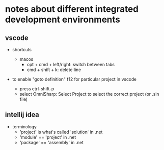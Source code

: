 # notes about different integrated development environments

## vscode

- shortcuts
  - macos
    - opt + cmd + left/right:   switch between tabs
    - cmd + shift + k:          delete line

- to enable "goto definition" f12 for particular project in vscode
  - press ctrl-shift-p 
  - select OmniSharp: Select Project to select the correct project (or .sln file)


## intellij idea

- terminology
  - 'project' is what's called 'solution' in .net
  - 'module' == 'project' in .net
  - 'package' == 'assembly' in .net
